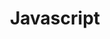 ---
layout: javascript
title: Javascript
svg: javascript
permalink: /javascript/
date_updated: "August 18, 2022"
completion_time: "40 Hours"
---